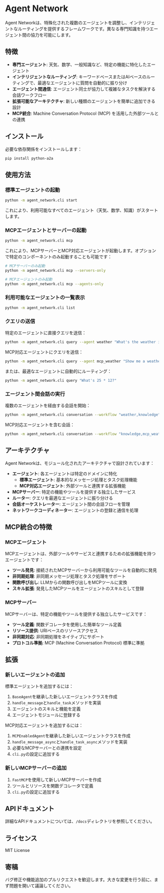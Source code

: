# Agent Network

Agent Networkは、特殊化された複数のエージェントを調整し、インテリジェントなルーティングを提供するフレームワークです。異なる専門知識を持つエージェント間の協力を可能にします。

## 特徴

- **専門エージェント**: 天気、数学、一般知識など、特定の機能に特化したエージェント
- **インテリジェントなルーティング**: キーワードベースまたはAIベースのルーティングで、最適なエージェントに質問を自動的に振り分け
- **エージェント間通信**: エージェント同士が協力して複雑なタスクを解決する会話ワークフロー
- **拡張可能なアーキテクチャ**: 新しい種類のエージェントを簡単に追加できる設計
- **MCP統合**: Machine Conversation Protocol (MCP) を活用した外部ツールとの連携

## インストール

必要な依存関係をインストールします：

```bash
pip install python-a2a
```

## 使用方法

### 標準エージェントの起動

```bash
python -m agent_network.cli start
```

これにより、利用可能なすべてのエージェント（天気、数学、知識）がスタートします。

### MCPエージェントとサーバーの起動

```bash
python -m agent_network.cli mcp
```

これにより、MCPサーバーとMCP対応エージェントが起動します。オプションで特定のコンポーネントのみ起動することも可能です：

```bash
# MCPサーバーのみ起動
python -m agent_network.cli mcp --servers-only

# MCPエージェントのみ起動
python -m agent_network.cli mcp --agents-only
```

### 利用可能なエージェントの一覧表示

```bash
python -m agent_network.cli list
```

### クエリの送信

特定のエージェントに直接クエリを送信：

```bash
python -m agent_network.cli query --agent weather "What's the weather in Tokyo?"
```

MCP対応エージェントにクエリを送信：

```bash
python -m agent_network.cli query --agent mcp_weather "Show me a weather map of London"
```

または、最適なエージェントに自動的にルーティング：

```bash
python -m agent_network.cli query "What's 25 * 12?"
```

### エージェント間会話の実行

複数のエージェントを経由する会話を開始：

```bash
python -m agent_network.cli conversation --workflow "weather,knowledge" "What's the weather in the capital of Japan?"
```

MCP対応エージェントを含む会話：

```bash
python -m agent_network.cli conversation --workflow "knowledge,mcp_weather" "Show me a weather map of the capital of France"
```

## アーキテクチャ

Agent Networkは、モジュール化されたアーキテクチャで設計されています：

- **エージェント**: 各エージェントは特定のドメインに特化
  - **標準エージェント**: 基本的なメッセージ処理とタスク処理機能
  - **MCP対応エージェント**: 外部ツールと連携する拡張機能
- **MCPサーバー**: 特定の機能やツールを提供する独立したサービス
- **ルーター**: クエリを最適なエージェントに振り分ける
- **会話オーケストレーター**: エージェント間の会話フローを管理
- **ネットワークコーディネーター**: エージェントの登録と通信を処理

## MCP統合の特徴

### MCPエージェント

MCPエージェントは、外部ツールやサービスと連携するための拡張機能を持つエージェントです：

- **ツール発見**: 接続されたMCPサーバーから利用可能なツールを自動的に発見
- **非同期処理**: 非同期メッセージ処理とタスク処理をサポート
- **関数呼び出し**: LLMからの関数呼び出しをMCPツールに変換
- **スキル拡張**: 発見したMCPツールをエージェントのスキルとして登録

### MCPサーバー

MCPサーバーは、特定の機能やツールを提供する独立したサービスです：

- **ツール定義**: 関数デコレータを使用した簡単なツール定義
- **リソース提供**: URIベースのリソースアクセス
- **非同期対応**: 非同期処理をネイティブにサポート
- **プロトコル準拠**: MCP (Machine Conversation Protocol) 標準に準拠

## 拡張

### 新しいエージェントの追加

標準エージェントを追加するには：

1. `BaseAgent`を継承した新しいエージェントクラスを作成
2. `handle_message`と`handle_task`メソッドを実装
3. エージェントのスキルと機能を定義
4. エージェントモジュールに登録する

MCP対応エージェントを追加するには：

1. `MCPEnabledAgent`を継承した新しいエージェントクラスを作成
2. `handle_message_async`と`handle_task_async`メソッドを実装
3. 必要なMCPサーバーとの連携を設定
4. `cli.py`の設定に追加する

### 新しいMCPサーバーの追加

1. `FastMCP`を使用して新しいMCPサーバーを作成
2. ツールとリソースを関数デコレータで定義
3. `cli.py`の設定に追加する

## APIドキュメント

詳細なAPIドキュメントについては、`/docs`ディレクトリを参照してください。

## ライセンス

MIT License

## 寄稿

バグ修正や機能追加のプルリクエストを歓迎します。大きな変更を行う前に、まず問題を開いて議論してください。
